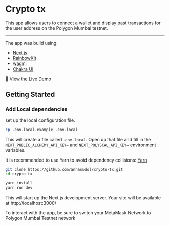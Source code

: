 # Crypto tx
This app allows users to connect a wallet and display past transactions for the user address on the Polygon Mumbai testnet.


---

The app was build using:
- [Next.js](https://nextjs.org/)
- [RainbowKit](https://www.rainbowkit.com/)
- [wagmi](https://wagmi.sh/)
- [Chakra UI](https://chakra-ui.com/)

👀 [View the Live Demo](https://crypto-tx-anjasudol.vercel.app/)

## Getting Started

### Add Local dependencies
set up the local configuration file.

```bash
cp .env.local.example .env.local
```

This will create a file called `.env.local`. Open up that file and fill in the `NEXT_PUBLIC_ALCHEMY_API_KEY=` and `NEXT_POLYSCAL_API_KEY=` environment variables.

It is recommended to use Yarn to avoid dependency collisions: [Yarn](https://classic.yarnpkg.com/en/docs/install)

```bash
git clone https://github.com/annasudol/crypto-tx.git
cd crypto-tx

yarn install
yarn run dev
```

This will start up the Next.js development server. Your site will be available at http://localhost:3000/

To interact with the app, be sure to switch your MetaMask Network to Polygon Mumbai Testnet network

